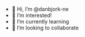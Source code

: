 - 👋 Hi, I’m @danbjork-ne
- 👀 I’m interested!
- 🌱 I’m currently learning
- 💞️ I’m looking to collaborate
